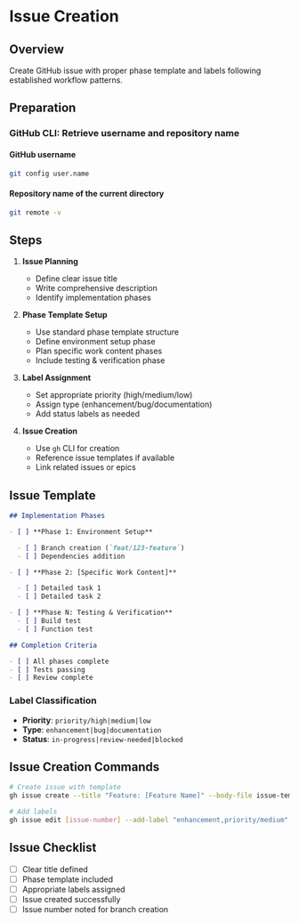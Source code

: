 # Issue Creation

## Overview

Create GitHub issue with proper phase template and labels following established workflow patterns.

## Preparation

### GitHub CLI: Retrieve username and repository name

#### GitHub username

```bash
git config user.name
```

#### Repository name of the current directory

```bash
git remote -v
```

## Steps

1. **Issue Planning**

   - Define clear issue title
   - Write comprehensive description
   - Identify implementation phases

2. **Phase Template Setup**

   - Use standard phase template structure
   - Define environment setup phase
   - Plan specific work content phases
   - Include testing & verification phase

3. **Label Assignment**

   - Set appropriate priority (high/medium/low)
   - Assign type (enhancement/bug/documentation)
   - Add status labels as needed

4. **Issue Creation**
   - Use `gh` CLI for creation
   - Reference issue templates if available
   - Link related issues or epics

## Issue Template

```markdown
## Implementation Phases

- [ ] **Phase 1: Environment Setup**

  - [ ] Branch creation (`feat/123-feature`)
  - [ ] Dependencies addition

- [ ] **Phase 2: [Specific Work Content]**

  - [ ] Detailed task 1
  - [ ] Detailed task 2

- [ ] **Phase N: Testing & Verification**
  - [ ] Build test
  - [ ] Function test

## Completion Criteria

- [ ] All phases complete
- [ ] Tests passing
- [ ] Review complete
```

### Label Classification

- **Priority**: `priority/high|medium|low`
- **Type**: `enhancement|bug|documentation`
- **Status**: `in-progress|review-needed|blocked`

## Issue Creation Commands

```bash
# Create issue with template
gh issue create --title "Feature: [Feature Name]" --body-file issue-template.md

# Add labels
gh issue edit [issue-number] --add-label "enhancement,priority/medium"
```

## Issue Checklist

- [ ] Clear title defined
- [ ] Phase template included
- [ ] Appropriate labels assigned
- [ ] Issue created successfully
- [ ] Issue number noted for branch creation
